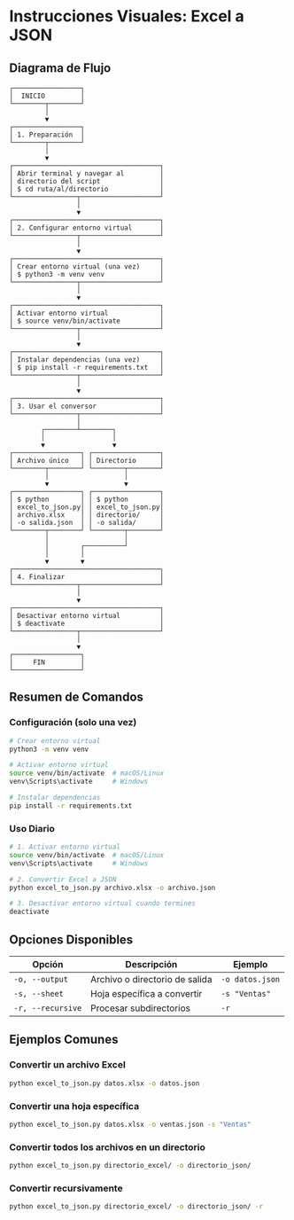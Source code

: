 # Instrucciones Visuales: Excel a JSON

## Diagrama de Flujo

```
┌─────────────────┐
│  INICIO         │
└────────┬────────┘
         │
         ▼
┌─────────────────┐
│ 1. Preparación  │
└────────┬────────┘
         │
         ▼
┌─────────────────────────────────────┐
│ Abrir terminal y navegar al         │
│ directorio del script               │
│ $ cd ruta/al/directorio             │
└────────────────┬────────────────────┘
                 │
                 ▼
┌─────────────────────────────────────┐
│ 2. Configurar entorno virtual       │
└────────────────┬────────────────────┘
                 │
                 ▼
┌─────────────────────────────────────┐
│ Crear entorno virtual (una vez)     │
│ $ python3 -m venv venv              │
└────────────────┬────────────────────┘
                 │
                 ▼
┌─────────────────────────────────────┐
│ Activar entorno virtual             │
│ $ source venv/bin/activate          │
└────────────────┬────────────────────┘
                 │
                 ▼
┌─────────────────────────────────────┐
│ Instalar dependencias (una vez)     │
│ $ pip install -r requirements.txt   │
└────────────────┬────────────────────┘
                 │
                 ▼
┌─────────────────────────────────────┐
│ 3. Usar el conversor                │
└────────────────┬────────────────────┘
                 │
        ┌────────┴────────┐
        │                 │
        ▼                 ▼
┌─────────────────┐ ┌─────────────────┐
│ Archivo único   │ │ Directorio      │
└────────┬────────┘ └────────┬────────┘
         │                   │
         ▼                   ▼
┌─────────────────┐ ┌─────────────────┐
│ $ python        │ │ $ python        │
│ excel_to_json.py│ │ excel_to_json.py│
│ archivo.xlsx    │ │ directorio/     │
│ -o salida.json  │ │ -o salida/      │
└────────┬────────┘ └────────┬────────┘
         │                   │
         │        ┌──────────┘
         │        │
         ▼        ▼
┌─────────────────────────────────────┐
│ 4. Finalizar                        │
└────────────────┬────────────────────┘
                 │
                 ▼
┌─────────────────────────────────────┐
│ Desactivar entorno virtual          │
│ $ deactivate                        │
└────────────────┬────────────────────┘
                 │
                 ▼
┌─────────────────┐
│     FIN         │
└─────────────────┘
```

## Resumen de Comandos

### Configuración (solo una vez)
```bash
# Crear entorno virtual
python3 -m venv venv

# Activar entorno virtual
source venv/bin/activate  # macOS/Linux
venv\Scripts\activate     # Windows

# Instalar dependencias
pip install -r requirements.txt
```

### Uso Diario
```bash
# 1. Activar entorno virtual
source venv/bin/activate  # macOS/Linux
venv\Scripts\activate     # Windows

# 2. Convertir Excel a JSON
python excel_to_json.py archivo.xlsx -o archivo.json

# 3. Desactivar entorno virtual cuando termines
deactivate
```

## Opciones Disponibles

| Opción | Descripción | Ejemplo |
|--------|-------------|---------|
| `-o, --output` | Archivo o directorio de salida | `-o datos.json` |
| `-s, --sheet` | Hoja específica a convertir | `-s "Ventas"` |
| `-r, --recursive` | Procesar subdirectorios | `-r` |

## Ejemplos Comunes

### Convertir un archivo Excel
```bash
python excel_to_json.py datos.xlsx -o datos.json
```

### Convertir una hoja específica
```bash
python excel_to_json.py datos.xlsx -o ventas.json -s "Ventas"
```

### Convertir todos los archivos en un directorio
```bash
python excel_to_json.py directorio_excel/ -o directorio_json/
```

### Convertir recursivamente
```bash
python excel_to_json.py directorio_excel/ -o directorio_json/ -r
``` 